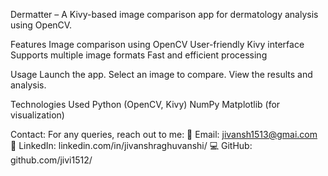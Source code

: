 Dermatter – A Kivy-based image comparison app for dermatology analysis using OpenCV.

Features
Image comparison using OpenCV
User-friendly Kivy interface
Supports multiple image formats
Fast and efficient processing

Usage
Launch the app.
Select an image to compare.
View the results and analysis.

Technologies Used
Python (OpenCV, Kivy)
NumPy
Matplotlib (for visualization)

Contact:
For any queries, reach out to me:
📧 Email: jivansh1513@gmai.com
🔗 LinkedIn: linkedin.com/in/jivanshraghuvanshi/
💻 GitHub: github.com/jivi1512/
